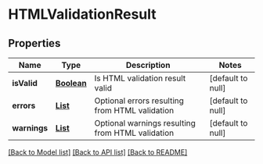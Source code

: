 # HTMLValidationResult
## Properties

Name | Type | Description | Notes
------------ | ------------- | ------------- | -------------
**isValid** | [**Boolean**](boolean) | Is HTML validation result valid | [default to null]
**errors** | [**List**](ValidationMessage) | Optional errors resulting from HTML validation | [default to null]
**warnings** | [**List**](ValidationMessage) | Optional warnings resulting from HTML validation | [default to null]

[[Back to Model list]](../README#documentation-for-models) [[Back to API list]](../README#documentation-for-api-endpoints) [[Back to README]](../README)

